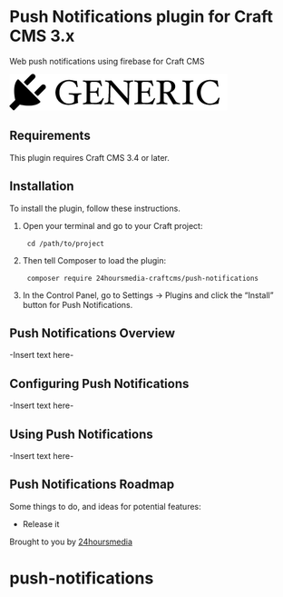 # Push Notifications plugin for Craft CMS 3.x

Web push notifications using firebase for Craft CMS

![Screenshot](resources/img/plugin-logo.png)

## Requirements

This plugin requires Craft CMS 3.4 or later.

## Installation

To install the plugin, follow these instructions.

1. Open your terminal and go to your Craft project:

        cd /path/to/project

2. Then tell Composer to load the plugin:

        composer require 24hoursmedia-craftcms/push-notifications

3. In the Control Panel, go to Settings → Plugins and click the “Install” button for Push Notifications.

## Push Notifications Overview

-Insert text here-

## Configuring Push Notifications

-Insert text here-

## Using Push Notifications

-Insert text here-

## Push Notifications Roadmap

Some things to do, and ideas for potential features:

* Release it

Brought to you by [24hoursmedia](https://www.24hoursmedia.com/en)
# push-notifications
